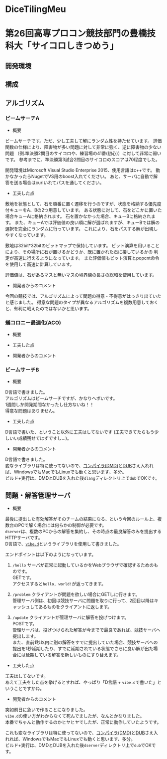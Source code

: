# DiceTilingMeu

# 第26回高専プロコン競技部門の豊橋技科大「サイコロしきつめう」

## 開発環境

## 構成

## アルゴリズム

### ビームサーチA

+ 概要

ビームサーチです。ただ、少し工夫して解にランダム性を持たせています。
評価関数の仕様により、障害物が多い問題に対して非常に強く、逆に障害物の少ない問題
（例.準決勝2問目のサイコロや、練習場の41番(初心)）に対して非常に弱いです。
参考までに、準決勝第3試合2問目のサイコロのスコアは70程度でした。

開発環境はMicrosoft Visual Studio Enterprise 2015、使用言語はc++です。
動かなかったらNugetでVS用のboost入れてください。
あと、サーバに自動で解答を送る場合はcurlいれてパスを通してください。

+ 工夫した点

敷地を状態として、石を順番に置く遷移を行うのですが、状態を格納する優先度付キューをA、Bの2つ用意しています。
ある状態に対して、石をどこかに置いた場合キューAに格納されます。
石を置かなかった場合、キューBに格納されます。
また、キューAでは評価値の良い順に解が選ばれますが、キューBでは解の選択を完全にランダムに行っています。
これにより、石をパスする解が出現しやすくなっています。

敷地は32bit*32bitのビットマップで保持しています。
ビット演算を用いることにより、その場所に石が置けるかどうか、既に置かれた石に接しているかの
判定が高速に行えるようになっています。
また評価値もビット演算とpopcnt命令を使用して高速に計算しています。

評価値は、石があるマスと無いマスの境界線の長さの総和を使用しています。

+ 開発者からのコメント

今回の競技では、アルゴリズムによって問題の得意・不得意がはっきり出ていたと感じました。
得意な問題のタイプが異なるアルゴリズムを複数用意しておくと、有利に戦えたのではないかと思います。

### 蟻コロニー最適化(ACO)

+ 概要

+ 工夫した点

+ 開発者からのコメント

### ビームサーチB

+ 概要

D言語で書きました。  
アルゴリズムはビームサーチですが、かなりヘボいです。  
1週間しか開発期間なかったし仕方ないね！！  
得意な問題はありません。  


+ 工夫した点

D言語で書いた、ということ以外に工夫はしてないです
(工夫できてたらもう少しいい成績残せてはずですし…)。


+ 開発者からのコメント

D言語で書きました。  
変なライブラリは特に使ってないので、[コンパイラ(DMD)](http://dlang.org/download.html)と[DUB](http://code.dlang.org/)さえ入れれば、WindowsでもMacでもLinuxでも動くと思います、多分。  
ビルド+実行は、DMDとDUBを入れた後`dlang`ディレクトリ上で`dub`でOKです。  


## 問題・解答管理サーバ

+ 概要

最後に提出した有効解答がそのチームの結果になる、という今回のルール上、複数台のPCで解く場合には何らかの制御が必要です。  
`dserver`は、複数のPCからの解答を集約し、その時点の最良解答のみを提出するHTTPサーバです。  
D言語で、[`vibe.d`](http://vibed.org/)というライブラリを使用して書きました。  

エンドポイントは以下のようになっています。  

1. `/hello`
    サーバが正常に起動しているかをWebブラウザで確認するためのものです。  
    GETです。  
    アクセスすると`hello, world!`が返ってきます。  

2. `/problem`
    クライアントが問題を欲しい場合にGETしに行きます。  
    管理サーバ側は、初回は競技サーバに問題を取りに行って、2回目以降はキャッシュしてあるものをクライアントに返します。  

3. `/update`
    クライアントが管理サーバに解答を投げつけます。  
    POSTです。  
    管理サーバは、投げつけられた解答が今までで最良であれば、競技サーバへ提出します。  
    また、直前1秒以内に別の解答をすでに提出していた場合、競技サーバへの提出を1秒延期したり、すでに延期されている状態でさらに良い解が出た場合には延期している解答を新しいものにすり替えます。  


+ 工夫した点

工夫はしてないです。  
あえて工夫をした点を挙げるとすれば、やっぱり「D言語 + `vibe.d`で書いた」ということですかね。


+ 開発者からのコメント

突如前日に急いで作ることになりました。  
`vibe.d`の使い方がわからなくて死んでましたが、なんとかなりました。  
本番でちゃんと動作するのかヒヤヒヤでしたが、正常に動作していたようです。  

これも変なライブラリは特に使ってないので、[コンパイラ(DMD)](http://dlang.org/download.html)と[DUB](http://code.dlang.org/)さえ入れれば、WindowsでもMacでもLinuxでも動くと思います、多分。  
ビルド+実行は、DMDとDUBを入れた後`dserver`ディレクトリ上で`dub`でOKです。  

